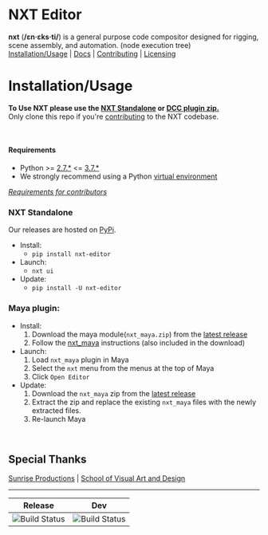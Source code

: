 # NXT Editor

**nxt** (**/ɛn·ɛks·ti/**) is a general purpose code compositor designed for rigging, scene assembly, and automation. (node execution tree)  
[Installation/Usage](#installationusage) | [Docs](https://nxt-devs.github.io/) | [Contributing](CONTRIBUTING.md) | [Licensing](LICENSE)

# Installation/Usage
**To Use NXT please use the [NXT Standalone](#nxt-standalone) or [DCC plugin zip.](#maya-plugin)**  
Only clone this repo if you're [contributing](CONTRIBUTING.md) to the NXT codebase.

<br>

#### Requirements
- Python >= [2.7.*](https://www.python.org/download/releases/2.7) <= [3.7.*](https://www.python.org/download/releases/3.7)
- We strongly recommend using a Python [virtual environment](https://docs.python.org/3.7/tutorial/venv.html)

*[Requirements for contributors](CONTRIBUTING.md#python-environment)*  

### NXT Standalone
Our releases are hosted on [PyPi](https://pypi.org/project/nxt-editor/).
- Install:
    - `pip install nxt-editor`
- Launch:
    - `nxt ui`
- Update:
    - `pip install -U nxt-editor`

### Maya plugin:

- Install:
    1. Download the maya module(`nxt_maya.zip`) from the [latest release](https://github.com/nxt-dev/nxt_editor/releases/latest)
    2. Follow the [nxt_maya](integration/maya/README.md) instructions (also included in the download)
- Launch:
    1. Load `nxt_maya` plugin in Maya
    2. Select the `nxt` menu from the menus at the top of Maya
    3. Click `Open Editor`
- Update:
    1. Download the `nxt_maya` zip from the [latest release](https://github.com/nxt-dev/nxt_editor/releases/latest)
    2. Extract the zip and replace the existing `nxt_maya` files with the newly extracted files.
    3. Re-launch Maya

<br>

## Special Thanks

[Sunrise Productions](https://sunriseproductions.tv/) | [School of Visual Art and Design](https://www.southern.edu/visualartanddesign/)

---

| Release | Dev |
| :---: | :---: |
| ![Build Status](https://travis-ci.com/nxt-dev/nxt_editor.svg?token=rBRbAJTv2rq1c8WVEwGs&branch=release) | ![Build Status](https://travis-ci.com/nxt-dev/nxt_editor.svg?token=rBRbAJTv2rq1c8WVEwGs&branch=dev) |

